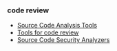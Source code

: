 ### code review

* [Source Code Analysis Tools](https://www.owasp.org/index.php/Source_Code_Analysis_Tools)
* [Tools for code review](http://en.wikipedia.org/wiki/List_of_tools_for_code_review)
* [Source Code Security Analyzers](http://samate.nist.gov/index.php/Source_Code_Security_Analyzers.html)
